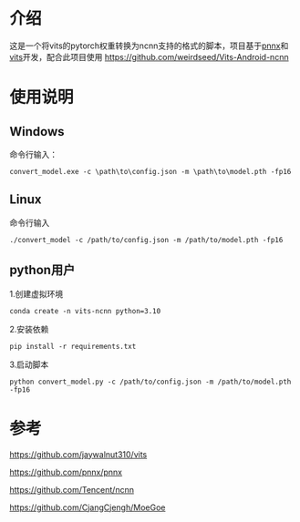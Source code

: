 # 介绍

这是一个将vits的pytorch权重转换为ncnn支持的格式的脚本，项目基于[pnnx](https://github.com/pnnx/pnnx)和[vits](https://github.com/jaywalnut310/vits)开发，配合此项目使用 https://github.com/weirdseed/Vits-Android-ncnn

# 使用说明

## Windows
命令行输入：
```
convert_model.exe -c \path\to\config.json -m \path\to\model.pth -fp16
```
## Linux
命令行输入
```
./convert_model -c /path/to/config.json -m /path/to/model.pth -fp16
```
## python用户
1.创建虚拟环境
```
conda create -n vits-ncnn python=3.10
```
2.安装依赖
```
pip install -r requirements.txt
```
3.启动脚本
```
python convert_model.py -c /path/to/config.json -m /path/to/model.pth -fp16
```
# 参考
https://github.com/jaywalnut310/vits

https://github.com/pnnx/pnnx

https://github.com/Tencent/ncnn

https://github.com/CjangCjengh/MoeGoe
